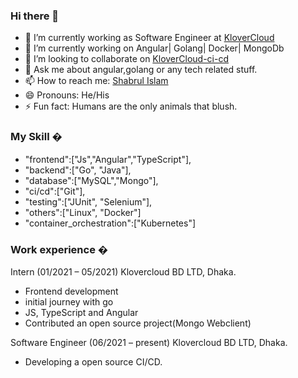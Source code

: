 ### Hi there 👋

- 🔭 I’m currently working as Software Engineer at <a href="https://klovercloud.com/" rel="nofollow">KloverCloud</a>
- 🌱 I’m currently working on Angular| Golang| Docker| MongoDb
- 👯 I’m looking to collaborate on <a href="https://github.com/klovercloud-ci-cd" rel="nofollow">KloverCloud-ci-cd</a>
- 💬 Ask me about angular,golang or any tech related stuff.
- 📫 How to reach me: <a href="https://www.linkedin.com/in/md-shabrul-islam-235baa194/" rel="nofollow">Shabrul Islam</a>
- 😄 Pronouns: He/His
- ⚡ Fun fact: Humans are the only animals that blush.


### My Skill �
- "frontend":["Js","Angular","TypeScript"],
- "backend":["Go", "Java"],
- "database":["MySQL","Mongo"],
- "ci/cd":["Git"],
- "testing":["JUnit", "Selenium"],
- "others":["Linux", "Docker"]
- "container_orchestration":["Kubernetes"]


### Work experience �
Intern (01/2021 – 05/2021) Klovercloud BD LTD, Dhaka.

- Frontend development
- initial journey with go
- JS, TypeScript and Angular
- Contributed an open source project(Mongo Webclient)


Software Engineer (06/2021 – present) Klovercloud BD LTD, Dhaka.

- Developing a open source CI/CD.
